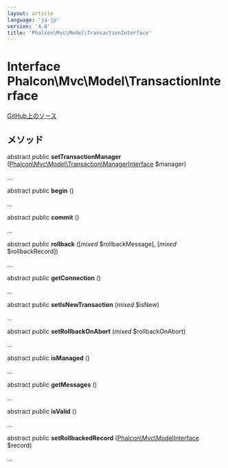 ```yaml
---
layout: article
language: 'ja-jp'
version: '4.0'
title: 'Phalcon\Mvc\Model\TransactionInterface'
---
```


# Interface **Phalcon\Mvc\Model\TransactionInterface**

<a href="https://github.com/phalcon/cphalcon/tree/v4.0.0/phalcon/mvc/model/transactioninterface.zep" class="btn btn-default btn-sm">GitHub上のソース</a>

## メソッド

abstract public **setTransactionManager** ([Phalcon\Mvc\Model\Transaction\ManagerInterface](/4.0/en/api/Phalcon_Mvc_Model_Transaction_ManagerInterface) $manager)

...

abstract public **begin** ()

...

abstract public **commit** ()

...

abstract public **rollback** ([*mixed* $rollbackMessage], [*mixed* $rollbackRecord])

...

abstract public **getConnection** ()

...

abstract public **setIsNewTransaction** (*mixed* $isNew)

...

abstract public **setRollbackOnAbort** (*mixed* $rollbackOnAbort)

...

abstract public **isManaged** ()

...

abstract public **getMessages** ()

...

abstract public **isValid** ()

...

abstract public **setRollbackedRecord** ([Phalcon\Mvc\ModelInterface](/4.0/en/api/Phalcon_Mvc_ModelInterface) $record)

...